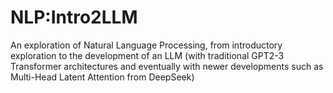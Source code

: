 # NLP:Intro2LLM
An exploration of Natural Language Processing, from introductory exploration to the development of an LLM (with traditional GPT2-3 Transformer architectures and eventually with newer developments such as Multi-Head Latent Attention from DeepSeek) 
